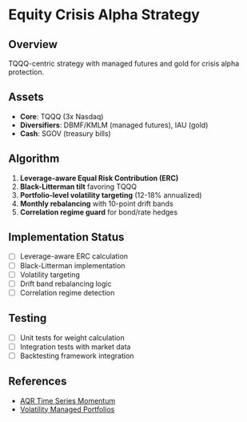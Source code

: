 # Equity Crisis Alpha Strategy

## Overview

TQQQ-centric strategy with managed futures and gold for crisis alpha protection.

## Assets

- **Core**: TQQQ (3x Nasdaq)
- **Diversifiers**: DBMF/KMLM (managed futures), IAU (gold)
- **Cash**: SGOV (treasury bills)

## Algorithm

1. **Leverage-aware Equal Risk Contribution (ERC)**
2. **Black-Litterman tilt** favoring TQQQ
3. **Portfolio-level volatility targeting** (12-18% annualized)
4. **Monthly rebalancing** with 10-point drift bands
5. **Correlation regime guard** for bond/rate hedges

## Implementation Status

- [ ] Leverage-aware ERC calculation
- [ ] Black-Litterman implementation
- [ ] Volatility targeting
- [ ] Drift band rebalancing logic
- [ ] Correlation regime detection

## Testing

- [ ] Unit tests for weight calculation
- [ ] Integration tests with market data
- [ ] Backtesting framework integration

## References

- [AQR Time Series Momentum](https://www.aqr.com/Insights/Research/Journal-Article/Time-Series-Momentum)
- [Volatility Managed Portfolios](https://onlinelibrary.wiley.com/doi/abs/10.1111/jofi.12513)
